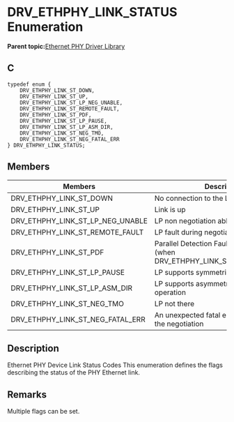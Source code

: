 # DRV\_ETHPHY\_LINK\_STATUS Enumeration

**Parent topic:**[Ethernet PHY Driver Library](GUID-F4DF749A-0F8C-4482-8661-C005A0BE0CF4.md)

## C

```
typedef enum { 
    DRV_ETHPHY_LINK_ST_DOWN, 
    DRV_ETHPHY_LINK_ST_UP, 
    DRV_ETHPHY_LINK_ST_LP_NEG_UNABLE, 
    DRV_ETHPHY_LINK_ST_REMOTE_FAULT, 
    DRV_ETHPHY_LINK_ST_PDF, 
    DRV_ETHPHY_LINK_ST_LP_PAUSE, 
    DRV_ETHPHY_LINK_ST_LP_ASM_DIR, 
    DRV_ETHPHY_LINK_ST_NEG_TMO, 
    DRV_ETHPHY_LINK_ST_NEG_FATAL_ERR 
} DRV_ETHPHY_LINK_STATUS; 
```

## Members

|Members|Description|
|-------|-----------|
|DRV\_ETHPHY\_LINK\_ST\_DOWN|No connection to the LinkPartner|
|DRV\_ETHPHY\_LINK\_ST\_UP|Link is up|
|DRV\_ETHPHY\_LINK\_ST\_LP\_NEG\_UNABLE|LP non negotiation able|
|DRV\_ETHPHY\_LINK\_ST\_REMOTE\_FAULT|LP fault during negotiation|
|DRV\_ETHPHY\_LINK\_ST\_PDF|Parallel Detection Fault encountered \(when DRV\_ETHPHY\_LINK\_ST\_LP\_NEG\_UNABLE\)|
|DRV\_ETHPHY\_LINK\_ST\_LP\_PAUSE|LP supports symmetric pause|
|DRV\_ETHPHY\_LINK\_ST\_LP\_ASM\_DIR|LP supports asymmetric TX/RX pause operation|
|DRV\_ETHPHY\_LINK\_ST\_NEG\_TMO|LP not there|
|DRV\_ETHPHY\_LINK\_ST\_NEG\_FATAL\_ERR|An unexpected fatal error occurred during the negotiation|

## Description

Ethernet PHY Device Link Status Codes This enumeration defines the flags describing the status of the PHY Ethernet link.

## Remarks

Multiple flags can be set.

